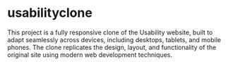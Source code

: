 # usabilityclone
This project is a fully responsive clone of the Usability website, built to adapt seamlessly across devices, including desktops, tablets, and mobile phones. The clone replicates the design, layout, and functionality of the original site using modern web development techniques.
